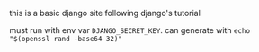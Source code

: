 this is a basic django site following django's tutorial

must run with env var `DJANGO_SECRET_KEY`. can generate with `echo "$(openssl rand -base64 32)"`